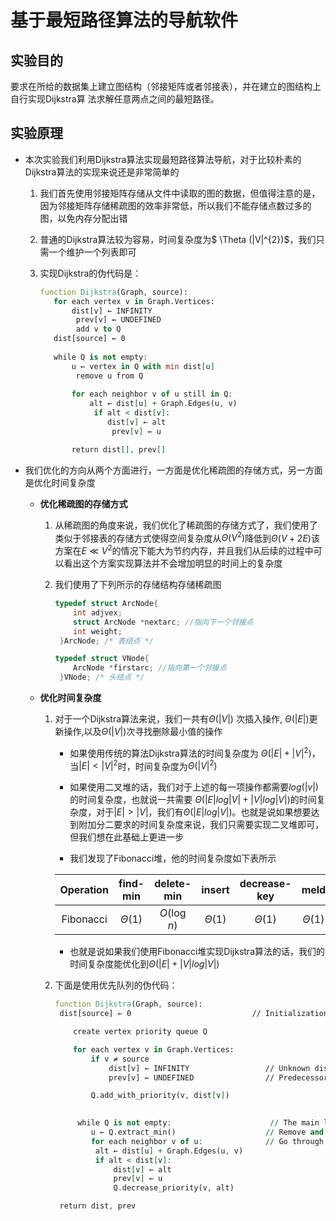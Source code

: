 # 基于最短路径算法的导航软件

## 实验目的

要求在所给的数据集上建立图结构（邻接矩阵或者邻接表），并在建立的图结构上自行实现Dijkstra算 法求解任意两点之间的最短路径。

## 实验原理

* 本次实验我们利用Dijkstra算法实现最短路径算法导航，对于比较朴素的Dijkstra算法的实现来说还是非常简单的

  1. 我们首先使用邻接矩阵存储从文件中读取的图的数据，但值得注意的是，因为邻接矩阵存储稀疏图的效率非常低，所以我们不能存储点数过多的图，以免内存分配出错

  2. 普通的Dijkstra算法较为容易，时间复杂度为$ \Theta (|V|^{2})$，我们只需一个维护一个列表即可

  3. 实现Dijkstra的伪代码是：
     ```vhdl
     function Dijkstra(Graph, source):     
     	for each vertex v in Graph.Vertices:
         	dist[v] ← INFINITY
             prev[v] ← UNDEFINED
             add v to Q
     	dist[source] ← 0
            
     	while Q is not empty:
         	u ← vertex in Q with min dist[u]
             remove u from Q
               
     		for each neighbor v of u still in Q:
             	alt ← dist[u] + Graph.Edges(u, v)
                 if alt < dist[v]:
                 	dist[v] ← alt
                     prev[v] ← u
     
           	return dist[], prev[]
     ```

     

* 我们优化的方向从两个方面进行，一方面是优化稀疏图的存储方式，另一方面是优化时间复杂度

  * **优化稀疏图的存储方式**

    1. 从稀疏图的角度来说，我们优化了稀疏图的存储方式了，我们使用了类似于邻接表的存储方式使得空间复杂度从$\Theta(V^2)$降低到$\Theta(V+2E)$该方案在$E\ll V^2$的情况下能大为节约内存，并且我们从后续的过程中可以看出这个方案实现算法并不会增加明显的时间上的复杂度

    2. 我们使用了下列所示的存储结构存储稀疏图
       ```C
       typedef struct ArcNode{
           int adjvex;
           struct ArcNode *nextarc; //指向下一个邻接点
           int weight;
        }ArcNode; /* 表结点 */
       
       typedef struct VNode{
           ArcNode *firstarc; //指向第一个邻接点
        }VNode; /* 头结点 */
       ```

  * **优化时间复杂度**

    1. 对于一个Dijkstra算法来说，我们一共有$\Theta(|V|)$ 次插入操作, $\Theta(|E|)$更新操作,以及$\Theta(|V|)$次寻找删除最小值的操作

       * 如果使用传统的算法Dijkstra算法的时间复杂度为 $\Theta(|E| + |V|^2)$，当$|E| < |V|^2$时，时间复杂度为$\Theta(|V|^2)$

       * 如果使用二叉堆的话，我们对于上述的每一项操作都需要$log(|v|)$的时间复杂度，也就说一共需要 $\Theta(|E|log|V| + |V|log|V|)$的时间复杂度，对于$|E| > |V|$，我们有$\Theta(|E|log|V|)$。也就是说如果想要达到附加分二要求的时间复杂度来说，我们只需要实现二叉堆即可，但我们想在此基础上更进一步

       * 我们发现了Fibonacci堆，他的时间复杂度如下表所示

       | Operation | find-min |  delete-min  | insert | decrease-key |  meld  |
         | :-------: | :------: | :----------: | :----: | :----------: | :----: |
         | Fibonacci |  *Θ*(1)  | *O*(log *n*) | *Θ*(1) |    *Θ*(1)    | *Θ*(1) |
       
       * 也就是说如果我们使用Fibonacci堆实现Dijkstra算法的话，我们的时间复杂度能优化到$\Theta(|E| + |V|log|V|)$
       
    2. 下面是使用优先队列的伪代码：
       ```VHDL
       function Dijkstra(Graph, source):
       	dist[source] ← 0                           // Initialization
       
           create vertex priority queue Q
       
           for each vertex v in Graph.Vertices:
               if v ≠ source
                   dist[v] ← INFINITY                 // Unknown distance from source to v
                   prev[v] ← UNDEFINED                // Predecessor of v
       
               Q.add_with_priority(v, dist[v])
       
                     
            while Q is not empty:                      // The main loop
               u ← Q.extract_min()                    // Remove and return best vertex
               for each neighbor v of u:              // Go through all v neighbors of u
               	alt ← dist[u] + Graph.Edges(u, v)
               	if alt < dist[v]:
               		dist[v] ← alt
               		prev[v] ← u
               		Q.decrease_priority(v, alt)
       
       	return dist, prev
       ```
    
       